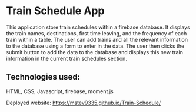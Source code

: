 # Train Schedule App
This application store train schedules within a firebase database.  It displays the train names, destinations, first time leaving,
and the frequency of each train within a table.  The user can add trains and all the relevant information to the database using 
a form to enter in the data.  The user then clicks the submit button to add the data to the database and displays this new train information in the current train schedules section.

## Technologies used:
HTML, CSS, Javascript, firebase, moment.js

Deployed website: https://mstev9335.github.io/Train-Schedule/